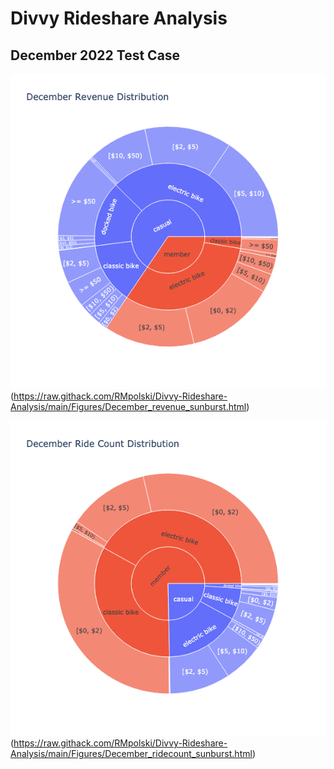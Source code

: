 # Divvy Rideshare Analysis

## December 2022 Test Case


![image](Figures/December_revenue_sunburst.png)(https://raw.githack.com/RMpolski/Divvy-Rideshare-Analysis/main/Figures/December_revenue_sunburst.html)

![image](Figures/December_ridecount_sunburst.png)(https://raw.githack.com/RMpolski/Divvy-Rideshare-Analysis/main/Figures/December_ridecount_sunburst.html)